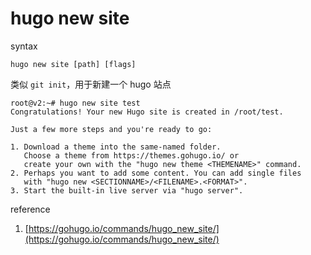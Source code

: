 # hugo new site

syntax
```
hugo new site [path] [flags]
```
类似 `git init`，用于新建一个 hugo 站点
```
root@v2:~# hugo new site test
Congratulations! Your new Hugo site is created in /root/test.

Just a few more steps and you're ready to go:

1. Download a theme into the same-named folder.
   Choose a theme from https://themes.gohugo.io/ or
   create your own with the "hugo new theme <THEMENAME>" command.
2. Perhaps you want to add some content. You can add single files
   with "hugo new <SECTIONNAME>/<FILENAME>.<FORMAT>".
3. Start the built-in live server via "hugo server".
```

reference

1. [https://gohugo.io/commands/hugo_new_site/](https://gohugo.io/commands/hugo_new_site/)
